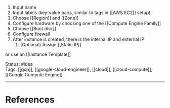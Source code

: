 1. Input name
2. Input labels (key-value pairs, similar to tags in [[AWS EC2]] setup)
3. Choose [[Region]] and [[Zone]]
4. Configure hardware by choosing one of the [[Compute Engine Family]]
5. Choose [[Boot disk]]
6. Configure firewall
7. After instance is created, there is the internal IP and external IP
	1. (Optional) Assign [[Static IP]]

or use an [[Instance Template]]

Status: #idea  
Tags:  [[gcp]], [[google-cloud-engineer]], [[cloud]], [[cloud-compute]], [[Google Compute Engine]]

---
# References